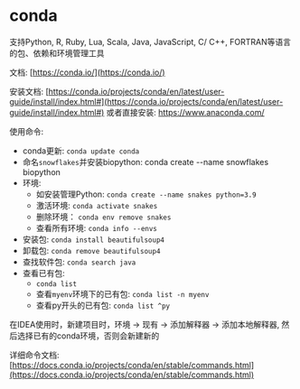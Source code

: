 # conda

支持Python, R, Ruby, Lua, Scala, Java, JavaScript, C/ C++, FORTRAN等语言的包、依赖和环境管理工具

文档: [https://conda.io/](https://conda.io/)

安装文档: [https://conda.io/projects/conda/en/latest/user-guide/install/index.html#](https://conda.io/projects/conda/en/latest/user-guide/install/index.html#)
或者直接安装: https://www.anaconda.com/

使用命令:

* conda更新: `conda update conda`
* 命名`snowflakes`并安装biopython: conda create --name snowflakes biopython
* 环境:
    * 如安装管理Python: `conda create --name snakes python=3.9`
    * 激活环境: `conda activate snakes`
    * 删除环境： `conda env remove snakes`
    * 查看所有环境: `conda info --envs`
* 安装包: `conda install beautifulsoup4`
* 卸载包: `conda remove beautifulsoup4`
* 查找软件包: `conda search java`
* 查看已有包:
    * `conda list`
    * 查看`myenv`环境下的已有包: `conda list -n myenv`
    * 查看py开头的已有包: `conda list ^py`

在IDEA使用时，新建项目时，环境 -> 现有 -> 添加解释器 -> 添加本地解释器, 然后选择已有的conda环境，否则会新建新的

详细命令文档: [https://docs.conda.io/projects/conda/en/stable/commands.html](https://docs.conda.io/projects/conda/en/stable/commands.html)